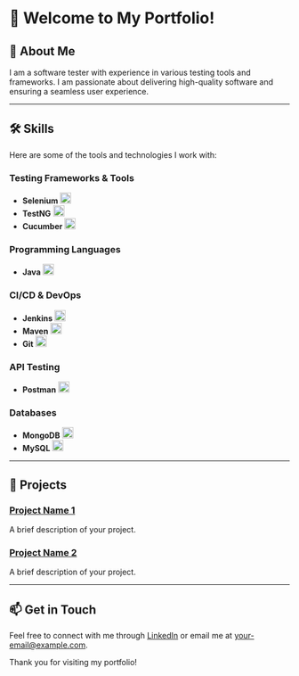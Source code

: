 # 👋 Welcome to My Portfolio!

## 🚀 About Me
I am a software tester with experience in various testing tools and frameworks. I am passionate about delivering high-quality software and ensuring a seamless user experience.

---

## 🛠️ Skills

Here are some of the tools and technologies I work with:

### Testing Frameworks & Tools
- **Selenium** <img src="https://www.angleritech.com/wp-content/uploads/2017/09/selenium-logo.png" alt="Selenium Logo" width="20" height="20"/>
- **TestNG** <img src="https://testng.org/doc/images/testng-logo.png" alt="TestNG Logo" width="20" height="20"/>
- **Cucumber** <img src="https://cucumber.io/images/cucumber_logo.svg" alt="Cucumber Logo" width="20" height="20"/>

### Programming Languages
- **Java** <img src="https://upload.wikimedia.org/wikipedia/en/3/30/Java_logo_and_wordmark.svg" alt="Java Logo" width="20" height="20"/>

### CI/CD & DevOps
- **Jenkins** <img src="https://www.jenkins.io/images/logos/jenkins.svg" alt="Jenkins Logo" width="20" height="20"/>
- **Maven** <img src="https://maven.apache.org/images/maven-logo-34x34.png" alt="Maven Logo" width="20" height="20"/>
- **Git** <img src="https://git-scm.com/images/logos/downloads/Git-Icon-1788C.png" alt="Git Logo" width="20" height="20"/>

### API Testing
- **Postman** <img src="https://www.postman.com/postman-docs/assets/logos/postman-logo.png" alt="Postman Logo" width="20" height="20"/>

### Databases
- **MongoDB** <img src="https://www.mongodb.com/assets/images/global/logo/mongodb_logo_horizontal.svg" alt="MongoDB Logo" width="20" height="20"/>
- **MySQL** <img src="https://www.mysql.com/common/logos/logo-mysql-170x115.png" alt="MySQL Logo" width="20" height="20"/>

---

## 📂 Projects

### [Project Name 1](#)
A brief description of your project.

### [Project Name 2](#)
A brief description of your project.

---

## 📫 Get in Touch
Feel free to connect with me through [LinkedIn](#) or email me at [your-email@example.com](mailto:your-email@example.com).

Thank you for visiting my portfolio!
